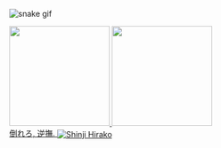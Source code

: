 ![snake gif](https://github.com/your-user-name/your-user-name/blob/output/github-contribution-grid-snake.gif)

<div>
  <a href="https://github.com/luqinhasdev">
  <img height="180em" src="https://github-readme-stats.vercel.app/api?username=luqinhasdev&show_icons=true&theme=dark">  
  <img height="180em" src="https://github-readme-stats.vercel.app/api/top-langs/?username=luqinhasdev&layout=compact&show_icons=true&theme=dark">
</div>

<div style="display: inline_block">
  倒れろ, 逆撫.
  <img align="center" alt="Shinji Hirako" src="https://cdn.discordapp.com/attachments/1364382276812542026/1364382449425190922/SHINJI_HIRAKO.gif?ex=680977ac&is=6808262c&hm=88293a70d0a4d78d38bea2e23ca784fc79a0b9df71bd94aeec0a28f650d94732&"
</div>
